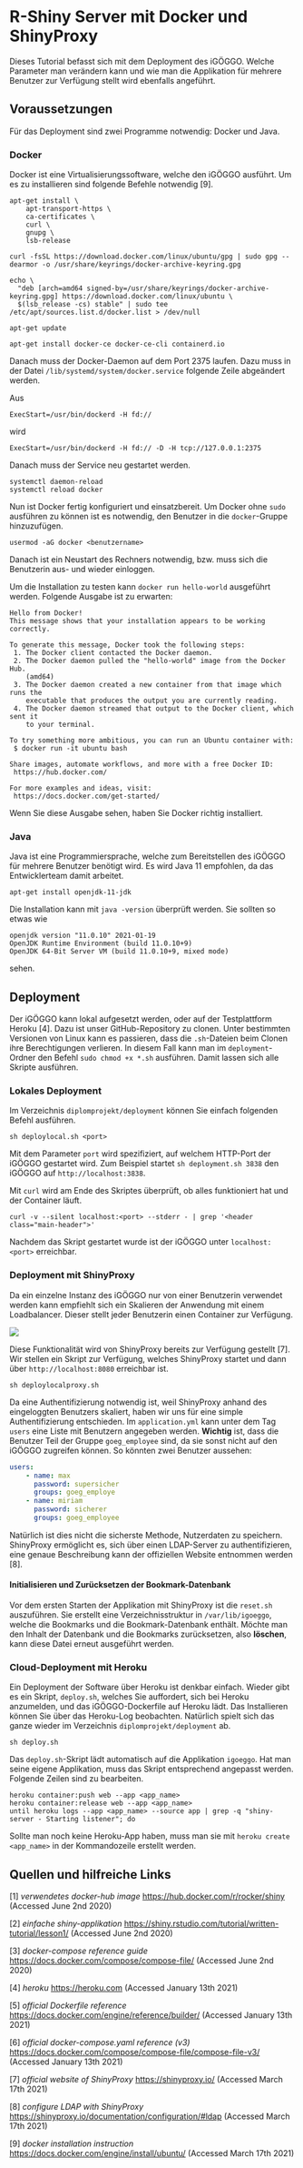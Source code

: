 # R-Shiny Server mit Docker und ShinyProxy

Dieses Tutorial befasst sich mit dem Deployment des iGÖGGO. Welche Parameter man verändern kann und wie man die Applikation für mehrere Benutzer zur Verfügung stellt wird ebenfalls angeführt.

## Voraussetzungen

Für das Deployment sind zwei Programme notwendig: Docker und Java.

### Docker

Docker ist eine Virtualisierungssoftware, welche den iGÖGGO ausführt. Um es zu installieren sind folgende Befehle notwendig [9].

```shell
apt-get install \
    apt-transport-https \
    ca-certificates \
    curl \
    gnupg \
    lsb-release
    
curl -fsSL https://download.docker.com/linux/ubuntu/gpg | sudo gpg --dearmor -o /usr/share/keyrings/docker-archive-keyring.gpg

echo \
  "deb [arch=amd64 signed-by=/usr/share/keyrings/docker-archive-keyring.gpg] https://download.docker.com/linux/ubuntu \
  $(lsb_release -cs) stable" | sudo tee /etc/apt/sources.list.d/docker.list > /dev/null
  
apt-get update

apt-get install docker-ce docker-ce-cli containerd.io
```

Danach muss der Docker-Daemon auf dem Port 2375 laufen. Dazu muss in der Datei `/lib/systemd/system/docker.service` folgende Zeile abgeändert werden.

Aus 

```shell
ExecStart=/usr/bin/dockerd -H fd://
```

wird

```shell
ExecStart=/usr/bin/dockerd -H fd:// -D -H tcp://127.0.0.1:2375
```

Danach muss der Service neu gestartet werden.

```shell
systemctl daemon-reload
systemctl reload docker
```

Nun ist Docker fertig konfiguriert und einsatzbereit. Um Docker ohne `sudo` ausführen zu können ist es notwendig, den Benutzer in die `docker`-Gruppe hinzuzufügen.

```shell
usermod -aG docker <benutzername>
```

Danach ist ein Neustart des Rechners notwendig, bzw. muss sich die Benutzerin aus- und wieder einloggen.

Um die Installation zu testen kann `docker run hello-world` ausgeführt werden. Folgende Ausgabe ist zu erwarten:

```shell
Hello from Docker!
This message shows that your installation appears to be working correctly.

To generate this message, Docker took the following steps:
 1. The Docker client contacted the Docker daemon.
 2. The Docker daemon pulled the "hello-world" image from the Docker Hub.
    (amd64)
 3. The Docker daemon created a new container from that image which runs the
    executable that produces the output you are currently reading.
 4. The Docker daemon streamed that output to the Docker client, which sent it
    to your terminal.

To try something more ambitious, you can run an Ubuntu container with:
 $ docker run -it ubuntu bash

Share images, automate workflows, and more with a free Docker ID:
 https://hub.docker.com/

For more examples and ideas, visit:
 https://docs.docker.com/get-started/
```

Wenn Sie diese Ausgabe sehen, haben Sie Docker richtig installiert.

### Java

Java ist eine Programmiersprache, welche zum Bereitstellen des iGÖGGO für mehrere Benutzer benötigt wird. Es wird Java 11 empfohlen, da das Entwicklerteam damit arbeitet.

```shell
apt-get install openjdk-11-jdk
```

 Die Installation kann mit `java -version` überprüft werden. Sie sollten so etwas wie 

```
openjdk version "11.0.10" 2021-01-19
OpenJDK Runtime Environment (build 11.0.10+9)
OpenJDK 64-Bit Server VM (build 11.0.10+9, mixed mode)
```

sehen.

## Deployment 
Der iGÖGGO kann lokal aufgesetzt werden, oder auf der Testplattform Heroku [4]. Dazu ist unser GitHub-Repository zu clonen. Unter bestimmten Versionen von Linux kann es passieren, dass die `.sh`-Dateien beim Clonen ihre Berechtigungen verlieren. In diesem Fall kann man im `deployment`-Ordner den Befehl `sudo chmod +x *.sh` ausführen. Damit lassen sich alle Skripte ausführen.

### Lokales Deployment

Im Verzeichnis `diplomprojekt/deployment` können Sie einfach folgenden Befehl ausführen.

```shell
sh deploylocal.sh <port>
```
Mit dem Parameter `port` wird spezifiziert, auf welchem HTTP-Port der iGÖGGO gestartet wird. Zum Beispiel startet `sh deployment.sh 3838` den iGÖGGO auf `http://localhost:3838`.

Mit `curl` wird am Ende des Skriptes überprüft, ob alles funktioniert hat und der Container läuft.

```shell
curl -v --silent localhost:<port> --stderr - | grep '<header class="main-header">'
```

Nachdem das Skript gestartet wurde ist der iGÖGGO unter `localhost:<port>` erreichbar.

### Deployment mit ShinyProxy

Da ein einzelne Instanz des iGÖGGO nur von einer Benutzerin verwendet werden kann empfiehlt sich ein Skalieren der Anwendung mit einem Loadbalancer. Dieser stellt jeder Benutzerin einen Container zur Verfügung.

 ![](img/docker_shinyproxy_loadbalance.png)

Diese Funktionalität wird von ShinyProxy bereits zur Verfügung gestellt [7]. Wir stellen ein Skript zur Verfügung, welches ShinyProxy startet und dann über `http://localhost:8080` erreichbar ist.

```shell
sh deploylocalproxy.sh
```

Da eine Authentifizierung notwendig ist, weil ShinyProxy anhand des eingeloggten Benutzers skaliert, haben wir uns für eine simple Authentifizierung entschieden. Im `application.yml` kann unter dem Tag `users` eine Liste mit Benutzern angegeben werden. **Wichtig** ist, dass die Benutzer Teil der Gruppe `goeg_employee` sind, da sie sonst nicht auf den iGÖGGO zugreifen können. So könnten zwei Benutzer aussehen:

```yaml
users:
	- name: max
	  password: supersicher
	  groups: goeg_employe
	- name: miriam
	  password: sicherer
	  groups: goeg_employee
```

Natürlich ist dies nicht die sicherste Methode, Nutzerdaten zu speichern. ShinyProxy ermöglicht es, sich über einen LDAP-Server zu authentifizieren, eine genaue Beschreibung kann der offiziellen Website entnommen werden [8].

#### Initialisieren und Zurücksetzen der Bookmark-Datenbank

Vor dem ersten Starten der Applikation mit ShinyProxy ist die `reset.sh` auszuführen. Sie erstellt eine Verzeichnisstruktur in `/var/lib/igoeggo`, welche die Bookmarks und die Bookmark-Datenbank enthält. Möchte man den Inhalt der Datenbank und die Bookmarks zurücksetzen, also **löschen**, kann diese Datei erneut ausgeführt werden.


### Cloud-Deployment mit Heroku

Ein Deployment der Software über Heroku ist denkbar einfach. Wieder gibt es ein Skript, `deploy.sh`, welches Sie auffordert, sich bei Heroku anzumelden, und das iGÖGGO-Dockerfile auf Heroku lädt. Das Installieren können Sie über das Heroku-Log beobachten. Natürlich spielt sich das ganze wieder im Verzeichnis `diplomprojekt/deployment` ab.

```shell
sh deploy.sh
```

Das `deploy.sh`-Skript lädt automatisch auf die Applikation `igoeggo`. Hat man seine eigene Applikation, muss das Skript entsprechend angepasst werden. Folgende Zeilen sind zu bearbeiten.

```shell
heroku container:push web --app <app_name>
heroku container:release web --app <app_name>
until heroku logs --app <app_name> --source app | grep -q "shiny-server - Starting listener"; do
```

Sollte man noch keine Heroku-App haben, muss man sie mit `heroku create <app_name>` in der Kommandozeile erstellt werden.

## Quellen und hilfreiche Links

[1] *verwendetes docker-hub image* https://hub.docker.com/r/rocker/shiny (Accessed June 2nd 2020)

[2] *einfache shiny-applikation* https://shiny.rstudio.com/tutorial/written-tutorial/lesson1/ (Accessed June 2nd 2020)

[3] *docker-compose reference guide* https://docs.docker.com/compose/compose-file/ (Accessed June 2nd 2020)

[4] *heroku* https://heroku.com (Accessed January 13th 2021)

[5] *official Dockerfile reference* https://docs.docker.com/engine/reference/builder/ (Accessed January 13th 2021)

[6] *official docker-compose.yaml reference (v3)* https://docs.docker.com/compose/compose-file/compose-file-v3/ (Accessed January 13th 2021)

[7] *official website of ShinyProxy* https://shinyproxy.io/ (Accessed March 17th 2021)

[8] *configure LDAP with ShinyProxy* https://shinyproxy.io/documentation/configuration/#ldap (Accessed March 17th 2021)

[9] *docker installation instruction* https://docs.docker.com/engine/install/ubuntu/ (Accessed March 17th 2021)
